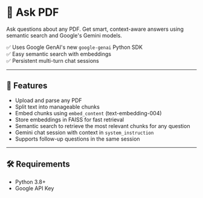 # 📖 Ask PDF 
Ask questions about any PDF. 
Get smart, context-aware answers using semantic search and Google's Gemini models.

✅ Uses Google GenAI's new `google-genai` Python SDK  
✅ Easy semantic search with embeddings  
✅ Persistent multi-turn chat sessions

---

## 🚀 Features

- Upload and parse any PDF
- Split text into manageable chunks
- Embed chunks using `embed_content` (text-embedding-004)
- Store embeddings in FAISS for fast retrieval
- Semantic search to retrieve the most relevant chunks for any question
- Gemini chat session with context in `system_instruction`
- Supports follow-up questions in the same session

---

## 🛠️ Requirements

- Python 3.8+
- Google API Key 


